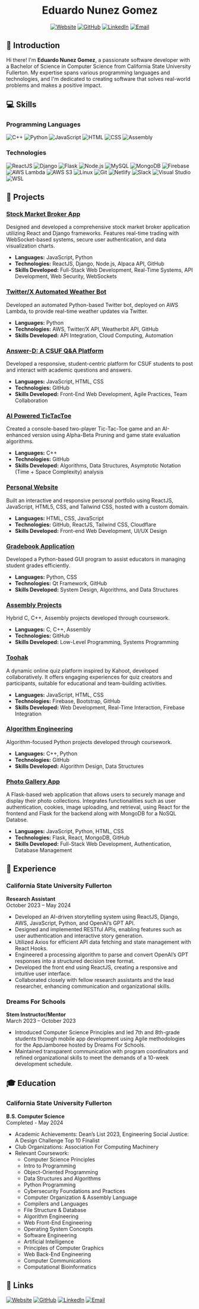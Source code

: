 <div align="center">

# Eduardo Nunez Gomez

[![Website](https://img.shields.io/badge/Website-Visit-2ea44f?style=for-the-badge&logo=google-chrome&logoColor=white)](https://eduardonunez.dev)
[![GitHub](https://img.shields.io/badge/GitHub-Follow-black?style=for-the-badge&logo=github)](https://github.com/eddayyy)
[![LinkedIn](https://img.shields.io/badge/LinkedIn-Connect-blue?style=for-the-badge&logo=linkedin)](https://www.linkedin.com/in/eduardong/)
[![Email](https://img.shields.io/badge/Email-Contact-red?style=for-the-badge&logo=gmail&logoColor=white)](mailto:eduardonunez.eng@gmail.com)

</div>

## 👋 Introduction

Hi there! I'm **Eduardo Nunez Gomez**, a passionate software developer with a Bachelor of Science in Computer Science from California State University Fullerton. My expertise spans various programming languages and technologies, and I'm dedicated to creating software that solves real-world problems and makes a positive impact.

## 💻 Skills

### Programming Languages

![C++](https://img.shields.io/badge/C++-00599C?style=for-the-badge&logo=cplusplus&logoColor=white)
![Python](https://img.shields.io/badge/Python-3776AB?style=for-the-badge&logo=python&logoColor=white)
![JavaScript](https://img.shields.io/badge/JavaScript-F7DF1E?style=for-the-badge&logo=javascript&logoColor=black)
![HTML](https://img.shields.io/badge/HTML-E34F26?style=for-the-badge&logo=html5&logoColor=white)
![CSS](https://img.shields.io/badge/CSS-1572B6?style=for-the-badge&logo=css3&logoColor=white)
![Assembly](https://img.shields.io/badge/Assembly-525252?style=for-the-badge&logo=assemblyscript&logoColor=white)

### Technologies

![ReactJS](https://img.shields.io/badge/ReactJS-61DAFB?style=for-the-badge&logo=react&logoColor=black)
![Django](https://img.shields.io/badge/Django-092E20?style=for-the-badge&logo=django&logoColor=white)
![Flask](https://img.shields.io/badge/Flask-000000?style=for-the-badge&logo=flask&logoColor=white)
![Node.js](https://img.shields.io/badge/Node.js-339933?style=for-the-badge&logo=nodedotjs&logoColor=white)
![MySQL](https://img.shields.io/badge/MySQL-4479A1?style=for-the-badge&logo=mysql&logoColor=white)
![MongoDB](https://img.shields.io/badge/MongoDB-47A248?style=for-the-badge&logo=mongodb&logoColor=white)
![Firebase](https://img.shields.io/badge/Firebase-FFCA28?style=for-the-badge&logo=firebase&logoColor=white)
![AWS Lambda](https://img.shields.io/badge/AWS_Lambda-FF9900?style=for-the-badge&logo=amazon-aws&logoColor=white)
![AWS S3](https://img.shields.io/badge/AWS_S3-569A31?style=for-the-badge&logo=amazon-s3&logoColor=white)
![Linux](https://img.shields.io/badge/Linux-FCC624?style=for-the-badge&logo=linux&logoColor=black)
![Git](https://img.shields.io/badge/Git-F05032?style=for-the-badge&logo=git&logoColor=white)
![Netlify](https://img.shields.io/badge/Netlify-00C7B7?style=for-the-badge&logo=netlify&logoColor=black)
![Slack](https://img.shields.io/badge/Slack-4A154B?style=for-the-badge&logo=slack&logoColor=white)
![Visual Studio](https://img.shields.io/badge/Visual_Studio-5C2D91?style=for-the-badge&logo=visual-studio&logoColor=white)
![WSL](https://img.shields.io/badge/WSL-0078D6?style=for-the-badge&logo=windows&logoColor=white)

## 🚀 Projects

### [Stock Market Broker App](https://github.com/eddayyy/OptionBrew)

Designed and developed a comprehensive stock market broker application utilizing React and Django frameworks. Features real-time trading with WebSocket-based systems, secure user authentication, and data visualization charts.

- **Languages:** JavaScript, Python
- **Technologies:** ReactJS, Django, Node.js, Alpaca API, GitHub
- **Skills Developed:** Full-Stack Web Development, Real-Time Systems, API Development, Web Security, WebSockets

### [Twitter/X Automated Weather Bot](https://github.com/eddayyy/WeatherFul-Bot)

Developed an automated Python-based Twitter bot, deployed on AWS Lambda, to provide real-time weather updates via Twitter.

- **Languages:** Python
- **Technologies:** AWS, Twitter/X API, Weatherbit API, GitHub
- **Skills Developed:** API Integration, Cloud Computing, Automation

### [Answer-D: A CSUF Q&A Platform](https://github.com/eddayyy/Answer-D)

Developed a responsive, student-centric platform for CSUF students to post and interact with academic questions and answers.

- **Languages:** JavaScript, HTML, CSS
- **Technologies:** GitHub
- **Skills Developed:** Front-End Web Development, Agile Practices, Team Collaboration

### [AI Powered TicTacToe](https://github.com/eddayyy/TicTacToe)

Created a console-based two-player Tic-Tac-Toe game and an AI-enhanced version using Alpha-Beta Pruning and game state evaluation algorithms.

- **Languages:** C++
- **Technologies:** GitHub
- **Skills Developed:** Algorithms, Data Structures, Asymptotic Notation (Time + Space Complexity) analysis

### [Personal Website](https://github.com/eddayyy/personal-website)

Built an interactive and responsive personal portfolio using ReactJS, JavaScript, HTML5, CSS, and Tailwind CSS, hosted with a custom domain.

- **Languages:** HTML, CSS, JavaScript
- **Technologies:** GitHub, ReactJS, Tailwind CSS, Cloudflare
- **Skills Developed:** Front-end Web Development, UI/UX Design

### [Gradebook Application](https://github.com/eddayyy/Gradebook-Application)

Developed a Python-based GUI program to assist educators in managing student grades efficiently.

- **Languages:** Python, CSS
- **Technologies:** Qt Framework, GitHub
- **Skills Developed:** System Design, Algorithms, and Data Structures

### [Assembly Projects](https://github.com/eddayyy/Assembly)

Hybrid C, C++, Assembly projects developed through coursework.

- **Languages:** C, C++, Assembly
- **Technologies:** GitHub
- **Skills Developed:** Low-Level Programming, Systems Programming

### [Toohak](https://github.com/eddayyy/Toohak)

A dynamic online quiz platform inspired by Kahoot, developed collaboratively. It offers engaging experiences for quiz creators and participants, suitable for educational and team-building activities.

- **Languages:** JavaScript, HTML, CSS
- **Technologies:** Firebase, Bootstrap, GitHub
- **Skills Developed:** Web Development, Real-Time Interaction, Firebase Integration

### [Algorithm Engineering](https://github.com/eddayyy/AlgoEngineering)

Algorithm-focused Python projects developed through coursework.

- **Languages:** C++, Python
- **Technologies:** GitHub
- **Skills Developed:** Algorithm Design, Data Structures

### [Photo Gallery App](https://github.com/eddayyy/PhotoGalleryApp)

A Flask-based web application that allows users to securely manage and display their photo collections. Integrates functionalities such as user authentication, cookies, image uploading, and retrieval, using React for the frontend and Flask for the backend along with MongoDB for a NoSQL Databse.

- **Languages:** JavaScript, Python, HTML, CSS
- **Technologies:** Flask, React, MongoDB, GitHub
- **Skills Developed:** Full-Stack Web Development, Authentication, Database Management

## 💼 Experience

### California State University Fullerton

**Research Assistant**  
October 2023 – May 2024

- Developed an AI-driven storytelling system using ReactJS, Django, AWS, JavaScript, Python, and OpenAI’s GPT API.
- Designed and implemented RESTful APIs, enabling features such as user authentication and interactive story generation.
- Utilized Axios for efficient API data fetching and state management with React Hooks.
- Engineered a processing algorithm to parse and convert OpenAI’s GPT responses into a structured decision tree format.
- Developed the front end using ReactJS, creating a responsive and intuitive user interface.
- Collaborated closely with fellow research assistants and the lead researcher, enhancing communication and organizational skills.

### Dreams For Schools

**Stem Instructor/Mentor**  
March 2023 – October 2023

- Introduced Computer Science Principles and led 7th and 8th-grade students through mobile app development using Agile methodologies for the AppJamboree hosted by Dreams For Schools.
- Maintained transparent communication with program coordinators and refined organizational skills to meet the demands of a 10-week development schedule.

## 🎓 Education

### California State University Fullerton

**B.S. Computer Science**  
Completed - May 2024

- Academic Achievements: Dean’s List 2023, Engineering Social Justice: A Design Challenge Top 10 Finalist
- Club Organizations: Association For Computing Machinery
- Relevant Coursework:
  - Computer Science Principles
  - Intro to Programming
  - Object-Oriented Programming
  - Data Structures and Algorithms
  - Python Programming
  - Cybersecurity Foundations and Practices
  - Computer Organization & Assembly Language
  - Compilers and Languages
  - File Structure & Database
  - Algorithm Engineering
  - Web Front-End Engineering
  - Operating System Concepts
  - Software Engineering
  - Artificial Intelligence
  - Principles of Computer Graphics
  - Web Back-End Engineering
  - Computer Communications
  - Computational Bioinformatics

## 🔗 Links

[![Website](https://img.shields.io/badge/Website-Visit-2ea44f?style=for-the-badge&logo=google-chrome&logoColor=white)](https://eduardonunez.dev)
[![GitHub](https://img.shields.io/badge/GitHub-Follow-black?style=for-the-badge&logo=github)](https://github.com/eddayyy)
[![LinkedIn](https://img.shields.io/badge/LinkedIn-Connect-blue?style=for-the-badge&logo=linkedin)](https://www.linkedin.com/in/eduardong/)
[![Email](https://img.shields.io/badge/Email-Contact-red?style=for-the-badge)](mailto:eduardonunez.eng@gmail.com)
